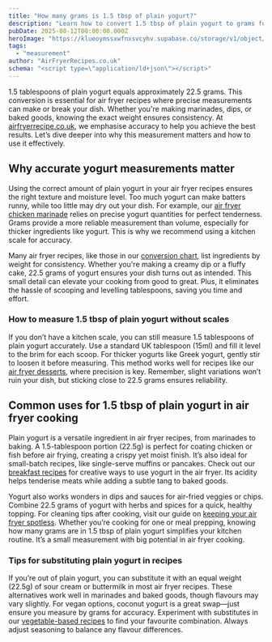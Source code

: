 ```yaml
---
title: "How many grams is 1.5 tbsp of plain yogurt?"
description: "Learn how to convert 1.5 tbsp of plain yogurt to grams for perfect air fryer recipes every time. Get accurate measurements now!"
pubDate: 2025-08-12T00:00:00.000Z
heroImage: "https://klueoymssxwfnxsvcyhv.supabase.co/storage/v1/object/public/md/how-many-grams-is-1-5-tbsp-plain-yogurt-f06bd82c.webp"
tags:
  - "measurement"
author: "AirFryerRecipes.co.uk"
schema: "<script type=\"application/ld+json\"></script>"
---
```


<p>1.5 tablespoons of plain yogurt equals approximately 22.5 grams. This conversion is essential for air fryer recipes where precise measurements can make or break your dish. Whether you're making marinades, dips, or baked goods, knowing the exact weight ensures consistency. At <a href=https://www.airfryerrecipe.co.uk/>airfryerrecipe.co.uk</a>, we emphasise accuracy to help you achieve the best results. Let’s dive deeper into why this measurement matters and how to use it effectively.</p>

<h2>Why accurate yogurt measurements matter</h2>  
<p>Using the correct amount of plain yogurt in your air fryer recipes ensures the right texture and moisture level. Too much yogurt can make batters runny, while too little may dry out your dish. For example, our <a href=https://www.airfryerrecipe.co.uk/recipes>air fryer chicken marinade</a> relies on precise yogurt quantities for perfect tenderness. Grams provide a more reliable measurement than volume, especially for thicker ingredients like yogurt. This is why we recommend using a kitchen scale for accuracy.</p>  

<p>Many air fryer recipes, like those in our <a href=https://www.airfryerrecipe.co.uk/air-fryer-conversion-chart>conversion chart</a>, list ingredients by weight for consistency. Whether you're making a creamy dip or a fluffy cake, 22.5 grams of yogurt ensures your dish turns out as intended. This small detail can elevate your cooking from good to great. Plus, it eliminates the hassle of scooping and levelling tablespoons, saving you time and effort.</p>  

<h3>How to measure 1.5 tbsp of plain yogurt without scales</h3>  
<p>If you don’t have a kitchen scale, you can still measure 1.5 tablespoons of plain yogurt accurately. Use a standard UK tablespoon (15ml) and fill it level to the brim for each scoop. For thicker yogurts like Greek yogurt, gently stir to loosen it before measuring. This method works well for recipes like our <a href=https://www.airfryerrecipe.co.uk/recipe-category/dessert>air fryer desserts</a>, where precision is key. Remember, slight variations won’t ruin your dish, but sticking close to 22.5 grams ensures reliability.</p>  

<h2>Common uses for 1.5 tbsp of plain yogurt in air fryer cooking</h2>  
<p>Plain yogurt is a versatile ingredient in air fryer recipes, from marinades to baking. A 1.5-tablespoon portion (22.5g) is perfect for coating chicken or fish before air frying, creating a crispy yet moist finish. It’s also ideal for small-batch recipes, like single-serve muffins or pancakes. Check out our <a href=https://www.airfryerrecipe.co.uk/recipe-category/breakfast>breakfast recipes</a> for creative ways to use yogurt in the air fryer. Its acidity helps tenderise meats while adding a subtle tang to baked goods.</p>  

<p>Yogurt also works wonders in dips and sauces for air-fried veggies or chips. Combine 22.5 grams of yogurt with herbs and spices for a quick, healthy topping. For cleaning tips after cooking, visit our guide on <a href=https://www.airfryerrecipe.co.uk/air-fryer-cleaner>keeping your air fryer spotless</a>. Whether you’re cooking for one or meal prepping, knowing how many grams are in 1.5 tbsp of plain yogurt simplifies your kitchen routine. It’s a small measurement with big potential in air fryer cooking.</p>  

<h3>Tips for substituting plain yogurt in recipes</h3>  
<p>If you’re out of plain yogurt, you can substitute it with an equal weight (22.5g) of sour cream or buttermilk in most air fryer recipes. These alternatives work well in marinades and baked goods, though flavours may vary slightly. For vegan options, coconut yogurt is a great swap—just ensure you measure by grams for accuracy. Experiment with substitutes in our <a href=https://www.airfryerrecipe.co.uk/recipe-category/vegetables>vegetable-based recipes</a> to find your favourite combination. Always adjust seasoning to balance any flavour differences.</p>